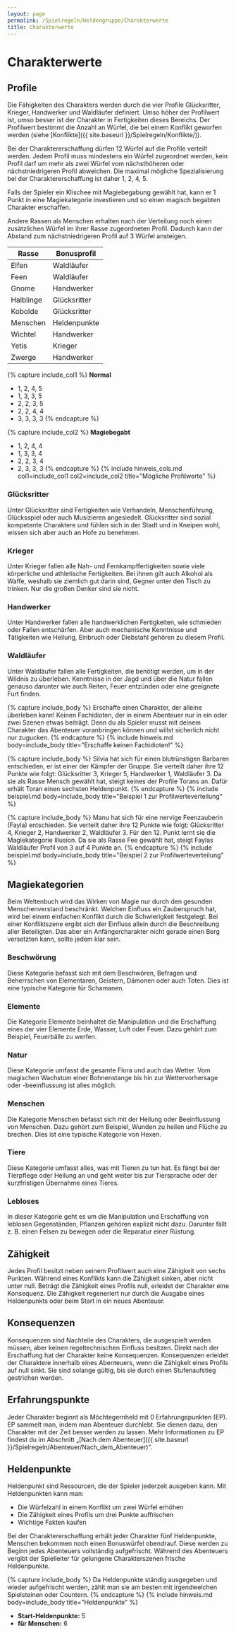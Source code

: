 ```yaml
---
layout: page
permalink: /Spielregeln/Heldengruppe/Charakterwerte
title: Charakterwerte
---
```


# Charakterwerte

## Profile

Die Fähigkeiten des Charakters werden durch die vier Profile Glücksritter, Krieger, Handwerker und Waldläufer definiert. Umso höher der Profilwert ist, umso besser ist der Charakter in Fertigkeiten dieses Bereichs. Der Profilwert bestimmt die Anzahl an Würfel, die bei einem Konflikt geworfen werden (siehe [Konflikte]({{ site.baseurl }}/Spielregeln/Konflikte/)).

Bei der Charaktererschaffung dürfen 12 Würfel auf die Profile verteilt werden. Jedem Profil muss mindestens ein Würfel zugeordnet werden, kein Profil darf um mehr als zwei Würfel vom nächsthöheren oder nächstniedrigeren Profil abweichen. Die maximal mögliche Spezialisierung bei der Charaktererschaffung ist daher 1, 2, 4, 5.

Falls der Spieler ein Klischee mit Magiebegabung gewählt hat, kann er 1 Punkt in eine Magiekategorie investieren und so einen magisch begabten Charakter erschaffen.

Andere Rassen als Menschen erhalten nach der Verteilung noch einen zusätzlichen Würfel im ihrer Rasse zugeordneten Profil. Dadurch kann der Abstand zum nächstniedrigeren Profil auf 3 Würfel ansteigen.

<table>
<thead>
<tr><th>Rasse</th><th>Bonusprofil</th></tr>
</thead>
<tbody>
<tr><td>Elfen</td><td>Waldläufer</td></tr>
<tr><td>Feen</td><td>Waldläufer</td></tr>
<tr><td>Gnome</td><td>Handwerker</td></tr>
<tr><td>Halblinge</td><td>Glücksritter</td></tr>
<tr><td>Kobolde</td><td>Glücksritter</td></tr>
<tr><td>Menschen</td><td>Heldenpunkte</td></tr>
<tr><td>Wichtel</td><td>Handwerker</td></tr>
<tr><td>Yetis</td><td>Krieger</td></tr>
<tr><td>Zwerge</td><td>Handwerker</td></tr>
</tbody>
</table>

{% capture include_col1 %}
**Normal**

- 1, 2, 4, 5
- 1, 3, 3, 5
- 2, 2, 3, 5
- 2, 2, 4, 4
- 3, 3, 3, 3
{% endcapture %}

{% capture include_col2 %}
**Magiebegabt**

- 1, 2, 4, 4
- 1, 3, 3, 4
- 2, 2, 3, 4
- 2, 3, 3, 3
{% endcapture %}
{% include hinweis_cols.md col1=include_col1 col2=include_col2 title="Mögliche Profilwerte" %}

### Glücksritter

Unter Glücksritter sind Fertigkeiten wie Verhandeln, Menschenführung, Glücksspiel oder auch Musizieren angesiedelt. Glücksritter sind sozial kompetente Charaktere und fühlen sich in der Stadt und in Kneipen wohl, wissen sich aber auch an Hofe zu benehmen.

### Krieger

Unter Krieger fallen alle Nah- und Fernkampffertigkeiten sowie viele körperliche und athletische Fertigkeiten. Bei ihnen gilt auch Alkohol als Waffe, weshalb sie ziemlich gut darin sind, Gegner unter den Tisch zu trinken. Nur die großen Denker sind sie nicht.

### Handwerker

Unter Handwerker fallen alle handwerklichen Fertigkeiten, wie schmieden oder Fallen entschärfen. Aber auch mechanische Kenntnisse und Tätigkeiten wie Heilung, Einbruch oder Diebstahl gehören zu diesem Profil.

### Waldläufer

Unter Waldläufer fallen alle Fertigkeiten, die benötigt werden, um in der Wildnis zu überleben. Kenntnisse in der Jagd und über die Natur fallen genauso darunter wie auch Reiten, Feuer entzünden oder eine geeignete Furt finden.

{% capture include_body %}
Erschaffe einen Charakter, der alleine überleben kann! Keinen Fachidioten, der in einem Abenteuer nur in ein oder zwei Szenen etwas beiträgt. Denn du als Spieler musst mit deinem Charakter das Abenteuer voranbringen können und willst sicherlich nicht nur zugucken.
{% endcapture %}
{% include hinweis.md body=include_body title="Erschaffe keinen Fachidioten!" %}

{% capture include_body %}
Silvia hat sich für einen blutrünstigen Barbaren entschieden, er ist einer der Kämpfer der Gruppe. Sie verteilt daher ihre 12 Punkte wie folgt: Glücksritter 3, Krieger 5, Handwerker 1, Waldläufer 3. Da sie als Rasse Mensch gewählt hat, steigt keines der Profile Torans an. Dafür erhält Toran einen sechsten Heldenpunkt.
{% endcapture %}
{% include beispiel.md body=include_body title="Beispiel 1 zur Profilwerteverteilung" %}

{% capture include_body %}
Manu hat sich für eine nervige Feenzauberin (Fayla) entschieden. Sie verteilt daher ihre 12 Punkte wie folgt: Glücksritter 4, Krieger 2, Handwerker 2, Waldläufer 3. Für den 12. Punkt lernt sie die Magiekategorie Illusion. Da sie als Rasse Fee gewählt hat, steigt Faylas Waldläufer Profil von 3 auf 4 Punkte an.
{% endcapture %}
{% include beispiel.md body=include_body title="Beispiel 2 zur Profilwerteverteilung" %}

## Magiekategorien

Beim Weltenbuch wird das Wirken von Magie nur durch den gesunden Menschenverstand beschränkt. Welchen Einfluss ein Zauberspruch hat, wird bei einem einfachen Konflikt durch die Schwierigkeit festgelegt. Bei einer Konfliktszene ergibt sich der Einfluss allein durch die Beschreibung aller Beteiligten. Das aber ein Anfängercharakter nicht gerade einen Berg versetzten kann, sollte jedem klar sein.

### Beschwörung

Diese Kategorie befasst sich mit dem Beschwören, Befragen und Beherrschen von Elementaren, Geistern, Dämonen oder auch Toten. Dies ist eine typische Kategorie für Schamanen.

### Elemente

Die Kategorie Elemente beinhaltet die Manipulation und die Erschaffung eines der vier Elemente Erde, Wasser, Luft oder Feuer. Dazu gehört zum Beispiel, Feuerbälle zu werfen.

### Natur

Diese Kategorie umfasst die gesamte Flora und auch das Wetter. Vom magischen Wachstum einer Bohnenstange bis hin zur Wettervorhersage oder -beeinflussung ist alles möglich.

### Menschen

Die Kategorie Menschen befasst sich mit der Heilung oder Beeinflussung von Menschen. Dazu gehört zum Beispiel, Wunden zu heilen und Flüche zu brechen. Dies ist eine typische Kategorie von Hexen.

### Tiere

Diese Kategorie umfasst alles, was mit Tieren zu tun hat. Es fängt bei der Tierpflege oder Heilung an und geht weiter bis zur Tiersprache oder der kurzfristigen Übernahme eines Tieres.

### Lebloses

In dieser Kategorie geht es um die Manipulation und Erschaffung von leblosen Gegenständen, Pflanzen gehören explizit nicht dazu. Darunter fällt z. B. einen Felsen zu bewegen oder die Reparatur einer Rüstung.

## Zähigkeit

Jedes Profil besitzt neben seinem Profilwert auch eine Zähigkeit von sechs Punkten. Während eines Konflikts kann die Zähigkeit sinken, aber nicht unter null. Beträgt die Zähigkeit eines Profils null, erleidet der Charakter eine Konsequenz. Die Zähigkeit regeneriert nur durch die Ausgabe eines Heldenpunkts oder beim Start in ein neues Abenteuer.

## Konsequenzen

Konsequenzen sind Nachteile des Charakters, die ausgespielt werden müssen, aber keinen regeltechnischen Einfluss besitzen. Direkt nach der Erschaffung hat der Charakter keine Konsequenzen. Konsequenzen erleidet der Charaktere innerhalb eines Abenteuers, wenn die Zähigkeit eines Profils auf null sinkt. Sie sind solange gültig, bis sie durch einen Stufenaufstieg gestrichen werden.

## Erfahrungspunkte

Jeder Charakter beginnt als Möchtegernheld mit 0 Erfahrungspunkten (EP). EP sammelt man, indem man Abenteuer durchlebt. Sie dienen dazu, den Charakter mit der Zeit besser werden zu lassen. Mehr Informationen zu EP findest du im Abschnitt &bdquo;[Nach dem Abenteuer]({{ site.baseurl }}/Spielregeln/Abenteuer/Nach_dem_Abenteuer)&ldquo;.

## Heldenpunkte

Heldenpunkt sind Ressourcen, die der Spieler jederzeit ausgeben kann. Mit Heldenpunkten kann man:

- Die Würfelzahl in einem Konflikt um zwei Würfel erhöhen
- Die Zähigkeit eines Profils um drei Punkte auffrischen
- Wichtige Fakten kaufen

Bei der Charaktererschaffung erhält jeder Charakter fünf Heldenpunkte, Menschen bekommen noch einen Bonuswürfel obendrauf. Diese werden zu Beginn jedes Abenteuers vollständig aufgefrischt. Während des Abenteuers vergibt der Spielleiter für gelungene Charakterszenen frische Heldenpunkte.

{% capture include_body %}
Da Heldenpunkte ständig ausgegeben und wieder aufgefrischt werden, zählt man sie am besten mit irgendwelchen Spielsteinen oder Countern.
{% endcapture %}
{% include hinweis.md body=include_body title="Heldenpunkte" %}

- **Start-Heldenpunkte:** 5
- **für Menschen:** 6
